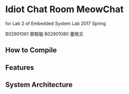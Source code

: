 # Idiot Chat Room MeowChat

for Lab 2 of Embedded System Lab 2017 Spring

B02901061 鄧郁璇   B02901080 董皓文

## How to Compile

## Features

## System Architecture
